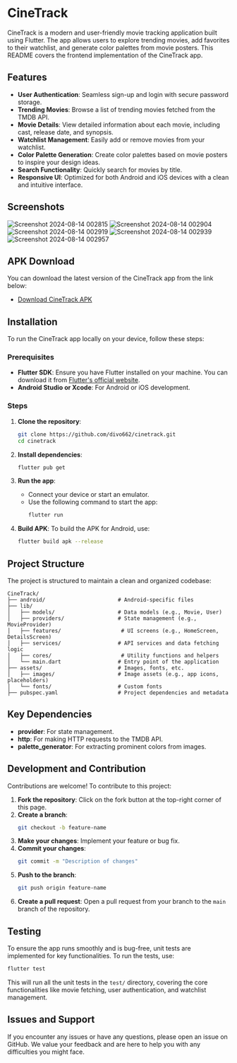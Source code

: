 
# CineTrack

CineTrack is a modern and user-friendly movie tracking application built using Flutter. The app allows users to explore trending movies, add favorites to their watchlist, and generate color palettes from movie posters. This README covers the frontend implementation of the CineTrack app.

## Features

- **User Authentication**: Seamless sign-up and login with secure password storage.
- **Trending Movies**: Browse a list of trending movies fetched from the TMDB API.
- **Movie Details**: View detailed information about each movie, including cast, release date, and synopsis.
- **Watchlist Management**: Easily add or remove movies from your watchlist.
- **Color Palette Generation**: Create color palettes based on movie posters to inspire your design ideas.
- **Search Functionality**: Quickly search for movies by title.
- **Responsive UI**: Optimized for both Android and iOS devices with a clean and intuitive interface.

## Screenshots

![Screenshot 2024-08-14 002815](https://github.com/user-attachments/assets/f93c07fe-49b4-4b1b-9370-d3435a9b5d4d)
 ![Screenshot 2024-08-14 002904](https://github.com/user-attachments/assets/9d22e149-af36-475f-9342-89cf7cc26c60)
![Screenshot 2024-08-14 002919](https://github.com/user-attachments/assets/a10453b8-3b96-4dc6-a014-0100909f4cc7)
![Screenshot 2024-08-14 002939](https://github.com/user-attachments/assets/c0182fb4-066b-4150-860f-b6b96894a171)
![Screenshot 2024-08-14 002957](https://github.com/user-attachments/assets/7a0f668f-7384-4f29-b41f-489496ad9c6b)


## APK Download

You can download the latest version of the CineTrack app from the link below:

- [Download CineTrack APK](https://drive.google.com/file/d/1ZqcyVD-eWLq62DND2r0oNKHi2aZpD53q/view)

## Installation

To run the CineTrack app locally on your device, follow these steps:

### Prerequisites

- **Flutter SDK**: Ensure you have Flutter installed on your machine. You can download it from [Flutter's official website](https://flutter.dev).
- **Android Studio or Xcode**: For Android or iOS development.

### Steps

1. **Clone the repository**:
   ```bash
   git clone https://github.com/divo662/cinetrack.git
   cd cinetrack
   ```

2. **Install dependencies**:
   ```bash
   flutter pub get
   ```

3. **Run the app**:
   - Connect your device or start an emulator.
   - Use the following command to start the app:
     ```bash
     flutter run
     ```

4. **Build APK**:
   To build the APK for Android, use:
   ```bash
   flutter build apk --release
   ```

## Project Structure

The project is structured to maintain a clean and organized codebase:

```
CineTrack/
├── android/                       # Android-specific files
├── lib/
│   ├── models/                    # Data models (e.g., Movie, User)
│   ├── providers/                 # State management (e.g., MovieProvider)
│   ├── features/                   # UI screens (e.g., HomeScreen, DetailsScreen)
│   ├── services/                  # API services and data fetching logic
│   ├── cores/                      # Utility functions and helpers
│   └── main.dart                  # Entry point of the application
├── assets/                        # Images, fonts, etc.
│   ├── images/                    # Image assets (e.g., app icons, placeholders)
│   └── fonts/                     # Custom fonts
├── pubspec.yaml                   # Project dependencies and metadata
```

## Key Dependencies

- **provider**: For state management.
- **http**: For making HTTP requests to the TMDB API.
- **palette_generator**: For extracting prominent colors from images.

## Development and Contribution

Contributions are welcome! To contribute to this project:

1. **Fork the repository**: Click on the fork button at the top-right corner of this page.
2. **Create a branch**: 
   ```bash
   git checkout -b feature-name
   ```
3. **Make your changes**: Implement your feature or bug fix.
4. **Commit your changes**: 
   ```bash
   git commit -m "Description of changes"
   ```
5. **Push to the branch**: 
   ```bash
   git push origin feature-name
   ```
6. **Create a pull request**: Open a pull request from your branch to the `main` branch of the repository.

## Testing

To ensure the app runs smoothly and is bug-free, unit tests are implemented for key functionalities. To run the tests, use:

```bash
flutter test
```

This will run all the unit tests in the `test/` directory, covering the core functionalities like movie fetching, user authentication, and watchlist management.

## Issues and Support

If you encounter any issues or have any questions, please open an issue on GitHub. We value your feedback and are here to help you with any difficulties you might face.


